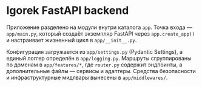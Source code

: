 # Igorek FastAPI backend

Приложение разделено на модули внутри каталога `app`. Точка входа — `app/main.py`,
который создаёт экземпляр FastAPI через `app.create_app()` и настраивает жизненный
цикл в `app/__init__.py`.

Конфигурация загружается из `app/settings.py` (Pydantic Settings), а единый логгер
определён в `app/logging.py`. Маршруты сгруппированы по доменам в `app/features/*`,
где `router.py` содержит эндпоинты, а дополнительные файлы — сервисы и адаптеры.
Средства безопасности и инфраструктурные мидлвары вынесены в `app/middlewares/`.
